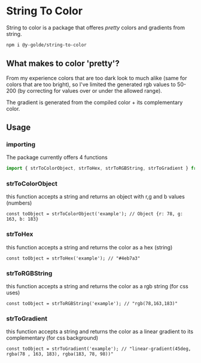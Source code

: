 # String To Color

String to color is a package that offeres _pretty_ colors and gradients from string.

```bash
npm i @y-golde/string-to-color
```

## What makes to color 'pretty'?

From my experience colors that are too dark look to much alike (same for colors that are too bright),
so I've limited the generated rgb values to 50-200 (by correcting for values over or under the allowed range).

The gradient is generated from the compiled color + its complementary color.

## Usage

### importing

The package currently offers 4 functions

```typescript
import { strToColorObject, strToHex, strToRGBString, strToGradient } from '@y-golde/string-to-color';
```

### strToColorObject

this function accepts a string and returns an object with r,g and b values (numbers)

```typscript
const toObject = strToColorObject('example'); // Object {r: 78, g: 163, b: 183}
```

### strToHex

this function accepts a string and returns the color as a hex (string)

```typscript
const toObject = strToHex('example'); // "#4eb7a3"
```

### strToRGBString

this function accepts a string and returns the color as a rgb string (for css uses)

```typscript
const toObject = strToRGBString('example'); // "rgb(78,163,183)"
```

### strToGradient

this function accepts a string and returns the color as a linear gradient to its complementary (for css background)

```typscript
const toObject = strToGradient('example'); // "linear-gradient(45deg, rgba(78 , 163, 183), rgba(183, 78, 98))"
```
